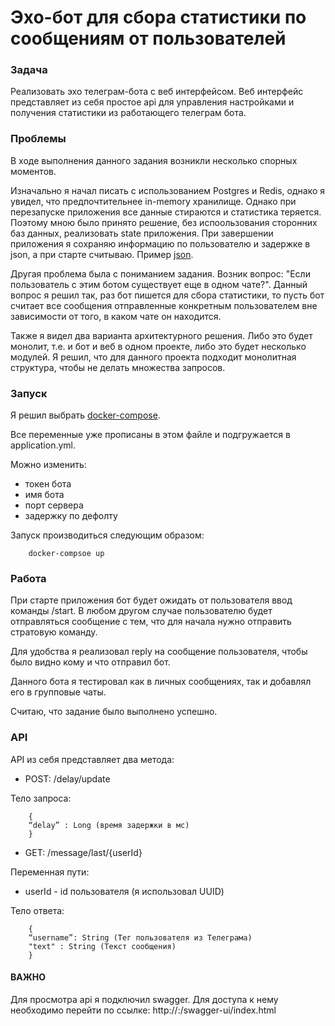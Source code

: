 # Эхо-бот для сбора статистики по сообщениям от пользователей

### Задача
Реализовать эхо телеграм-бота с веб интерфейсом. 
Веб интерфейс представляет из себя простое api для управления настройками 
и получения статистики из работающего телеграм бота.

### Проблемы
В ходе выполнения данного задания возникли несколько спорных 
моментов. 

Изначально я начал писать с использованием Postgres и Redis, 
однако я увидел, что предпочтительнее in-memory хранилище. 
Однако при перезапуске приложения все данные стираются и 
статистика теряется. Поэтому мною было принято решение, без
испоользования сторонних баз данных, 
реализовать state приложения. При завершении 
приложения я сохраняю информацию по пользователю и задержке
в json, а при старте считываю. Пример [json](state/state.json).


Другая проблема была с пониманием задания. Возник вопрос: 
"Если пользователь с этим ботом существует еще в одном чате?".
Данный вопрос я решил так, раз бот пишется для сбора статистики, 
то пусть бот считает все сообщения отправленные конкретным
пользователем вне зависимости от того, в каком чате он находится.


Также я видел два варианта архитектурного решения. Либо это будет
монолит, т.е. и бот и веб в одном проекте, либо это будет 
несколько модулей. Я решил, что для данного проекта подходит
монолитная структура, чтобы не делать множества запросов.


### Запуск

Я решил выбрать [docker-compose](docker-compose.yml). 

Все переменные уже прописаны в этом файле и подгружается в 
application.yml.

Можно изменить:
* токен бота
* имя бота 
* порт сервера
* задержку по дефолту

Запуск производиться следующим образом:
```
    docker-compsoe up
```


### Работа
При старте приложения бот будет ожидать от пользователя 
ввод команды /start. В любом другом случае пользователю будет
отправляться сообщение с тем, что для начала нужно отправить
стратовую команду.

Для удобства я реализовал reply на сообщение пользователя, 
чтобы было видно кому и что отправил бот. 

Данного бота я тестировал как в личных сообщениях, так и 
добавлял его в групповые чаты.

Считаю, что задание было выполнено успешно. 

### API 

API из себя представляет два метода: 
* POST: /delay/update

Тело запроса: 
```
    {
	“delay” : Long (время задержки в мс)
    }
```

* GET: /message/last/{userId}

Переменная пути: 
- userId - id пользователя (я использовал UUID)

Тело ответа:
```
    {
	“username”: String (Тег пользователя из Телеграма)
	"text" : String (Текст сообщения)
    }
```


#### ВАЖНО 

Для просмотра api я подключил swagger. Для доступа к нему 
необходимо перейти по ссылке: http://<ip>:<port>/swagger-ui/index.html

